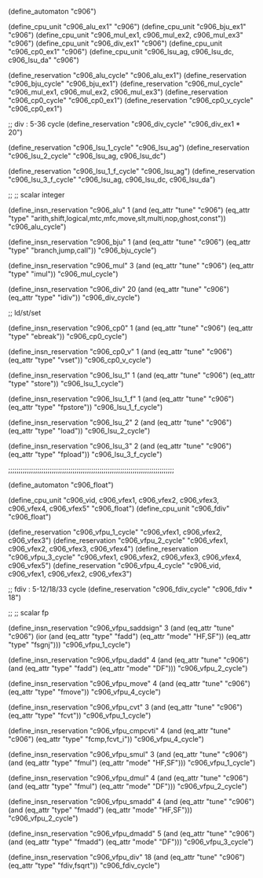 
(define_automaton "c906")

(define_cpu_unit "c906_alu_ex1" "c906")
(define_cpu_unit "c906_bju_ex1" "c906")
(define_cpu_unit "c906_mul_ex1, c906_mul_ex2, c906_mul_ex3" "c906")
(define_cpu_unit "c906_div_ex1" "c906")
(define_cpu_unit "c906_cp0_ex1" "c906")
(define_cpu_unit "c906_lsu_ag, c906_lsu_dc, c906_lsu_da" "c906")

(define_reservation "c906_alu_cycle" "c906_alu_ex1")
(define_reservation "c906_bju_cycle" "c906_bju_ex1")
(define_reservation "c906_mul_cycle"
		    "c906_mul_ex1, c906_mul_ex2, c906_mul_ex3")
(define_reservation "c906_cp0_cycle" "c906_cp0_ex1")
(define_reservation "c906_cp0_v_cycle" "c906_cp0_ex1")

;; div : 5-36 cycle
(define_reservation "c906_div_cycle" "c906_div_ex1 * 20")

(define_reservation "c906_lsu_1_cycle" "c906_lsu_ag")
(define_reservation "c906_lsu_2_cycle" "c906_lsu_ag, c906_lsu_dc")

(define_reservation "c906_lsu_1_f_cycle" "c906_lsu_ag")
(define_reservation "c906_lsu_3_f_cycle" "c906_lsu_ag, c906_lsu_dc, c906_lsu_da")

;;
;; scalar integer

(define_insn_reservation "c906_alu" 1
  (and (eq_attr "tune" "c906")
       (eq_attr "type" "arith,shift,logical,mtc,mfc,move,slt,multi,nop,ghost,const"))
  "c906_alu_cycle")

(define_insn_reservation "c906_bju" 1
  (and (eq_attr "tune" "c906")
       (eq_attr "type" "branch,jump,call"))
  "c906_bju_cycle")

(define_insn_reservation "c906_mul" 3
  (and (eq_attr "tune" "c906")
       (eq_attr "type" "imul"))
  "c906_mul_cycle")

(define_insn_reservation "c906_div" 20
  (and (eq_attr "tune" "c906")
       (eq_attr "type" "idiv"))
  "c906_div_cycle")

;; ld/st/set

(define_insn_reservation "c906_cp0" 1
  (and (eq_attr "tune" "c906")
       (eq_attr "type" "ebreak"))
  "c906_cp0_cycle")

(define_insn_reservation "c906_cp0_v" 1
  (and (eq_attr "tune" "c906")
       (eq_attr "type" "vset"))
  "c906_cp0_v_cycle")

(define_insn_reservation "c906_lsu_1" 1
  (and (eq_attr "tune" "c906")
       (eq_attr "type" "store"))
  "c906_lsu_1_cycle")

(define_insn_reservation "c906_lsu_1_f" 1
  (and (eq_attr "tune" "c906")
       (eq_attr "type" "fpstore"))
  "c906_lsu_1_f_cycle")

(define_insn_reservation "c906_lsu_2" 2
  (and (eq_attr "tune" "c906")
       (eq_attr "type" "load"))
  "c906_lsu_2_cycle")

(define_insn_reservation "c906_lsu_3" 2
  (and (eq_attr "tune" "c906")
       (eq_attr "type" "fpload"))
  "c906_lsu_3_f_cycle")

;;;;;;;;;;;;;;;;;;;;;;;;;;;;;;;;;;;;;;;;;;;;;;;;;;;;;;;;;;;;;;;;;;;;;;;;;;;;;;;;

(define_automaton "c906_float")

(define_cpu_unit "c906_vid, c906_vfex1, c906_vfex2, c906_vfex3, c906_vfex4, c906_vfex5" "c906_float")
(define_cpu_unit "c906_fdiv" "c906_float")

(define_reservation "c906_vfpu_1_cycle" "c906_vfex1, c906_vfex2, c906_vfex3")
(define_reservation "c906_vfpu_2_cycle" "c906_vfex1, c906_vfex2, c906_vfex3, c906_vfex4")
(define_reservation "c906_vfpu_3_cycle"
		    "c906_vfex1, c906_vfex2, c906_vfex3, c906_vfex4, c906_vfex5")
(define_reservation "c906_vfpu_4_cycle" "c906_vid, c906_vfex1, c906_vfex2, c906_vfex3")

;; fdiv : 5-12/18/33  cycle
(define_reservation "c906_fdiv_cycle" "c906_fdiv * 18")

;;
;; scalar fp

(define_insn_reservation "c906_vfpu_saddsign" 3
  (and (eq_attr "tune" "c906")
       (ior (and (eq_attr "type" "fadd")
		 (eq_attr "mode" "HF,SF"))
	    (eq_attr "type" "fsgnj")))
  "c906_vfpu_1_cycle")

(define_insn_reservation "c906_vfpu_dadd" 4
  (and (eq_attr "tune" "c906")
       (and (eq_attr "type" "fadd")
	    (eq_attr "mode" "DF")))
  "c906_vfpu_2_cycle")

(define_insn_reservation "c906_vfpu_move" 4
  (and (eq_attr "tune" "c906")
       (eq_attr "type" "fmove"))
  "c906_vfpu_4_cycle")

(define_insn_reservation "c906_vfpu_cvt" 3
  (and (eq_attr "tune" "c906")
       (eq_attr "type" "fcvt"))
  "c906_vfpu_1_cycle")

(define_insn_reservation "c906_vfpu_cmpcvti" 4
  (and (eq_attr "tune" "c906")
       (eq_attr "type" "fcmp,fcvt_i"))
  "c906_vfpu_4_cycle")

(define_insn_reservation "c906_vfpu_smul" 3
  (and (eq_attr "tune" "c906")
       (and (eq_attr "type" "fmul")
	    (eq_attr "mode" "HF,SF")))
  "c906_vfpu_1_cycle")

(define_insn_reservation "c906_vfpu_dmul" 4
  (and (eq_attr "tune" "c906")
       (and (eq_attr "type" "fmul")
	    (eq_attr "mode" "DF")))
  "c906_vfpu_2_cycle")

(define_insn_reservation "c906_vfpu_smadd" 4
  (and (eq_attr "tune" "c906")
       (and (eq_attr "type" "fmadd")
	    (eq_attr "mode" "HF,SF")))
  "c906_vfpu_2_cycle")

(define_insn_reservation "c906_vfpu_dmadd" 5
  (and (eq_attr "tune" "c906")
       (and (eq_attr "type" "fmadd")
	    (eq_attr "mode" "DF")))
  "c906_vfpu_3_cycle")

(define_insn_reservation "c906_vfpu_div" 18
  (and (eq_attr "tune" "c906")
       (eq_attr "type" "fdiv,fsqrt"))
  "c906_fdiv_cycle")
